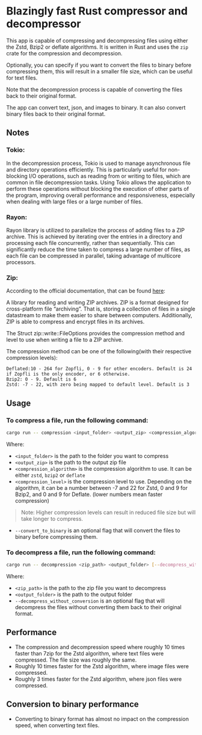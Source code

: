 # Blazingly fast Rust compressor and decompressor

This app is capable of compressing and decompressing files using either the Zstd, Bzip2 or deflate algorithms.
It is written in Rust and uses the `zip` crate for the compression and decompression.

Optionally, you can specify if you want to convert the files to binary before compressing them,
this will result in a smaller file size, which can be useful for text files.

Note that the decompression process is capable of converting the files back to their original format.

The app can convert text, json, and images to binary. It can also convert binary files back to their original format.

## Notes

### Tokio:

In the decompression process, Tokio is used to manage asynchronous file and directory operations efficiently.
This is particularly useful for non-blocking I/O operations, such as reading from or writing to files,
which are common in file decompression tasks.
Using Tokio allows the application to perform these operations without blocking the execution of other parts of the program,
improving overall performance and responsiveness,
especially when dealing with large files or a large number of files.

### Rayon:

Rayon library is utilized to parallelize the process of adding files to a ZIP archive.
This is achieved by iterating
over the entries in a directory and processing each file concurrently, rather than sequentially.
This can significantly reduce the time taken to compress a large number of files, as each file can be compressed in parallel,
taking advantage of multicore processors.

### Zip:

According to the official documentation, that can be found [here](https://docs.rs/zip/2.1.3/zip/index.html):

A library for reading and writing ZIP archives.
ZIP is a format designed for cross-platform file “archiving”.
That is, storing a collection of files in a single datastream to make them easier to share between computers.
Additionally, ZIP is able to compress and encrypt files in its archives.

The Struct zip::write::FileOptions provides the compression method and level to use when writing a file to a ZIP archive.

The compression method can be one of the following(with their respective compression levels):


    Deflated:10 - 264 for Zopfli, 0 - 9 for other encoders. Default is 24 if Zopfli is the only encoder, or 6 otherwise.
    Bzip2: 0 - 9. Default is 6
    Zstd: -7 - 22, with zero being mapped to default level. Default is 3



## Usage

### To compress a file, run the following command:

```bash
cargo run -- compression <input_folder> <output_zip> <compression_algorithm> <compression_level> [--convert_to_binary]
```

Where:
- `<input_folder>` is the path to the folder you want to compress
- `<output_zip>` is the path to the output zip file
- `<compression_algorithm>` is the compression algorithm to use.
  It can be either `zstd`, `bzip2` or `deflate`
- `<compression_level>` is the compression level to use. Depending on the algorithm,
  it can be a number between -7 and 22 for Zstd, 0 and 9 for Bzip2, and 0 and 9 for Deflate. (lower numbers mean faster compression)
> Note: Higher compression levels can result in reduced file size but will take longer to compress.
- `--convert_to_binary` is an optional flag that will convert the files to binary before compressing them.

### To decompress a file, run the following command:

```bash
cargo run -- decompression <zip_path> <output_folder> [--decompress_without_conversion]
```

Where:
- `<zip_path>` is the path to the zip file you want to decompress
- `<output_folder>` is the path to the output folder
- `--decompress_without_conversion` is an optional flag that will decompress
  the files without converting them back to their original format.

## Performance

- The compression and decompression speed where roughly 10 times faster than 7zip for the Zstd algorithm,
  where text files were compressed. The file size was roughly the same.
- Roughly 10 times faster for the Zstd algorithm, where image files were compressed.
- Roughly 3 times faster for the Zstd algorithm, where json files were compressed.

## Conversion to binary performance

- Converting to binary format has almost no impact on the compression speed, when converting text files.